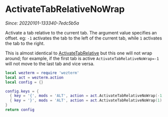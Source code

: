 # ActivateTabRelativeNoWrap

*Since: 20220101-133340-7edc5b5a*

Activate a tab relative to the current tab.  The argument value specifies an
offset. eg: `-1` activates the tab to the left of the current tab, while `1`
activates the tab to the right.

This is almost identical to [ActivateTabRelative](ActivateTabRelative.md)
but this one will not wrap around; for example, if the first tab is active
`ActivateTabRelativeNoWrap=-1` will not move to the last tab and vice versa.


```lua
local wezterm = require 'wezterm'
local act = wezterm.action
local config = {}

config.keys = {
  { key = '{', mods = 'ALT', action = act.ActivateTabRelativeNoWrap(-1) },
  { key = '}', mods = 'ALT', action = act.ActivateTabRelativeNoWrap(1) },
}
return config
```


